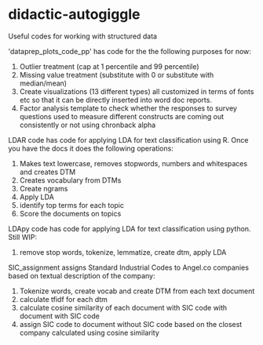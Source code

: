 # didactic-autogiggle
Useful codes for working with structured data

'dataprep_plots_code_pp' has code for the the following purposes for now:

1. Outlier treatment (cap at 1 percentile and 99 percentile)
2. Missing value treatment (substitute with 0 or substitute with median/mean)
3. Create visualizations (13 different types) all customized in terms of fonts etc so that it can be directly inserted into word doc reports.
4. Factor analysis template to check whether the responses to survey questions used to measure different constructs are coming out consistently or not using chronback alpha


LDAR code has code for applying LDA for text classification using R. Once you have the docs it does the following operations:

1. Makes text lowercase, removes stopwords, numbers and whitespaces and creates DTM
2. Creates vocabulary from DTMs
3. Create ngrams
4. Apply LDA
5. identify top terms for each topic
6. Score the documents on topics

LDApy code has code for applying LDA for text classification using python. Still WIP:
1. remove stop words, tokenize, lemmatize, create dtm, apply LDA

SIC_assignment assigns Standard Industrial Codes to Angel.co companies based on textual description of the company:
1. Tokenize words, create vocab and create DTM from each text document
2. calculate tfidf for each dtm
3. calculate cosine similarity of each document with SIC code with document with SIC code
4. assign SIC code to document without SIC code based on the closest company calculated using cosine similarity
